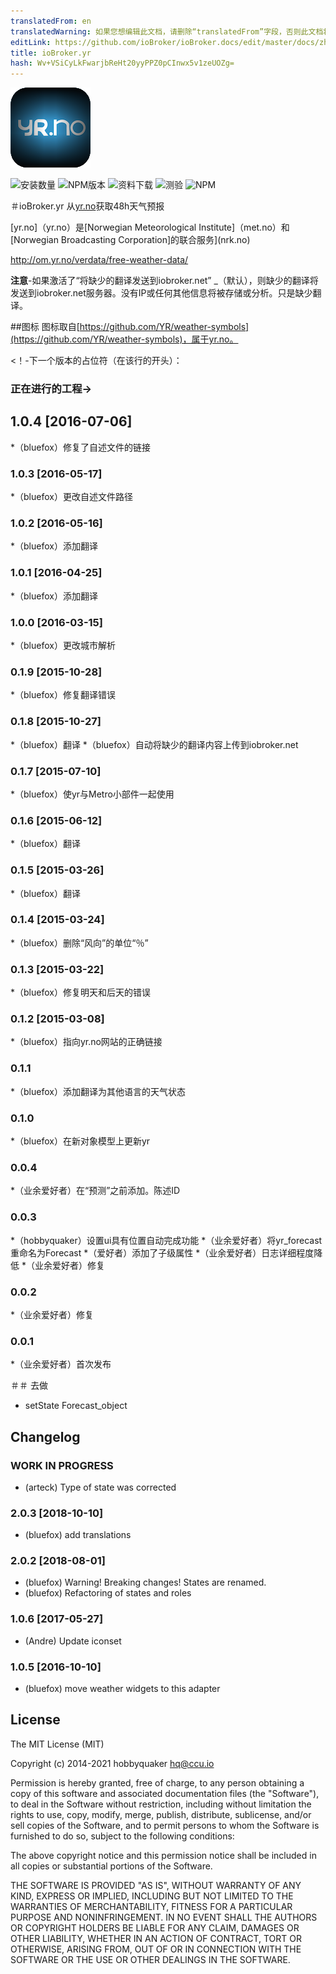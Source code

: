 ```yaml
---
translatedFrom: en
translatedWarning: 如果您想编辑此文档，请删除“translatedFrom”字段，否则此文档将再次自动翻译
editLink: https://github.com/ioBroker/ioBroker.docs/edit/master/docs/zh-cn/adapterref/iobroker.yr/README.md
title: ioBroker.yr
hash: Wv+VSiCyLkFwarjbReHt20yyPPZ0pCInwx5v1zeUOZg=
---
```

![商标](../../../en/adapterref/iobroker.yr/admin/yr.png)

![安装数量](http://iobroker.live/badges/yr-stable.svg)
![NPM版本](http://img.shields.io/npm/v/iobroker.yr.svg)
![资料下载](https://img.shields.io/npm/dm/iobroker.yr.svg)
![测验](https://travis-ci.org/ioBroker/ioBroker.yr.svg?branch=master)
![NPM](https://nodei.co/npm/iobroker.yr.png?downloads=true)

＃ioBroker.yr
从[yr.no](yr.no)获取48h天气预报

[yr.no]（yr.no）是[Norwegian Meteorological Institute]（met.no）和[Norwegian Broadcasting Corporation]的联合服务](nrk.no)

http://om.yr.no/verdata/free-weather-data/

**注意**-如果激活了“将缺少的翻译发送到iobroker.net” _（默认），则缺少的翻译将发送到iobroker.net服务器。没有IP或任何其他信息将被存储或分析。只是缺少翻译。

##图标
图标取自[https://github.com/YR/weather-symbols](https://github.com/YR/weather-symbols)，属于yr.no。

<！-下一个版本的占位符（在该行的开头）：

### __正在进行的工程__->
## 1.0.4 [2016-07-06]
*（bluefox）修复了自述文件的链接

### 1.0.3 [2016-05-17]
*（bluefox）更改自述文件路径

### 1.0.2 [2016-05-16]
*（bluefox）添加翻译

### 1.0.1 [2016-04-25]
*（bluefox）添加翻译

### 1.0.0 [2016-03-15]
*（bluefox）更改城市解析

### 0.1.9 [2015-10-28]
*（bluefox）修复翻译错误

### 0.1.8 [2015-10-27]
*（bluefox）翻译
*（bluefox）自动将缺少的翻译内容上传到iobroker.net

### 0.1.7 [2015-07-10]
*（bluefox）使yr与Metro小部件一起使用

### 0.1.6 [2015-06-12]
*（bluefox）翻译

### 0.1.5 [2015-03-26]
*（bluefox）翻译

### 0.1.4 [2015-03-24]
*（bluefox）删除“风向”的单位“％”

### 0.1.3 [2015-03-22]
*（bluefox）修复明天和后天的错误

### 0.1.2 [2015-03-08]
*（bluefox）指向yr.no网站的正确链接

### 0.1.1
*（bluefox）添加翻译为其他语言的天气状态

### 0.1.0
*（bluefox）在新对象模型上更新yr

### 0.0.4
*（业余爱好者）在“预测”之前添加。陈述ID

### 0.0.3
*（hobbyquaker）设置ui具有位置自动完成功能
*（业余爱好者）将yr_forecast重命名为Forecast
*（爱好者）添加了子级属性
*（业余爱好者）日志详细程度降低
*（业余爱好者）修复

### 0.0.2
*（业余爱好者）修复

### 0.0.1
*（业余爱好者）首次发布

＃＃ 去做
* setState Forecast_object

## Changelog
### __WORK IN PROGRESS__
* (arteck) Type of state was corrected  

### 2.0.3 [2018-10-10]
* (bluefox) add translations

### 2.0.2 [2018-08-01]
* (bluefox) Warning! Breaking changes! States are renamed.
* (bluefox) Refactoring of states and roles

### 1.0.6 [2017-05-27]
* (Andre) Update iconset

### 1.0.5 [2016-10-10]
* (bluefox) move weather widgets to this adapter

## License
The MIT License (MIT)

Copyright (c) 2014-2021 hobbyquaker <hq@ccu.io>

Permission is hereby granted, free of charge, to any person obtaining a copy
of this software and associated documentation files (the "Software"), to deal
in the Software without restriction, including without limitation the rights
to use, copy, modify, merge, publish, distribute, sublicense, and/or sell
copies of the Software, and to permit persons to whom the Software is
furnished to do so, subject to the following conditions:

The above copyright notice and this permission notice shall be included in all
copies or substantial portions of the Software.

THE SOFTWARE IS PROVIDED "AS IS", WITHOUT WARRANTY OF ANY KIND, EXPRESS OR
IMPLIED, INCLUDING BUT NOT LIMITED TO THE WARRANTIES OF MERCHANTABILITY,
FITNESS FOR A PARTICULAR PURPOSE AND NONINFRINGEMENT. IN NO EVENT SHALL THE
AUTHORS OR COPYRIGHT HOLDERS BE LIABLE FOR ANY CLAIM, DAMAGES OR OTHER
LIABILITY, WHETHER IN AN ACTION OF CONTRACT, TORT OR OTHERWISE, ARISING FROM,
OUT OF OR IN CONNECTION WITH THE SOFTWARE OR THE USE OR OTHER DEALINGS IN THE
SOFTWARE.